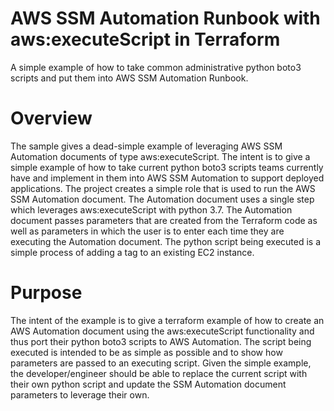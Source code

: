 # AWS SSM Automation Runbook with aws:executeScript in Terraform

A simple example of how to take common administrative python boto3 scripts and put them into AWS SSM Automation Runbook.

# Overview

The sample gives a dead-simple example of leveraging AWS SSM Automation documents of type aws:executeScript. The intent is to give a simple example of how to take current python boto3 scripts teams currently have and implement in them into AWS SSM Automation to support deployed applications. The project creates a simple role that is used to run the AWS SSM Automation document. The Automation document uses a single step which leverages aws:executeScript with python 3.7. The Automation document passes parameters that are created from the Terraform code as well as parameters in which the user is to enter each time they are executing the Automation document. The python script being executed is a simple process of adding a tag to an existing EC2 instance.

# Purpose

The intent of the example is to give a terraform example of how to create an AWS Automation document using the aws:executeScript functionality and thus port their python boto3 scripts to AWS Automation. The script being executed is intended to be as simple as possible and to show how parameters are passed to an executing script. Given the simple example, the developer/engineer should be able to replace the current script with their own python script and update the SSM Automation document parameters to leverage their own.